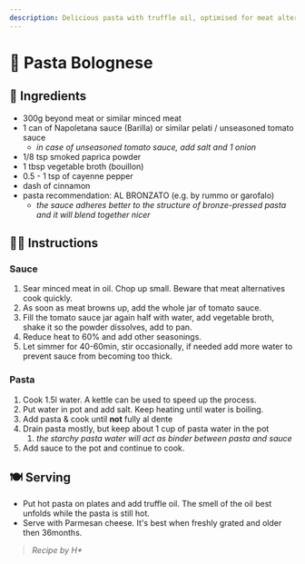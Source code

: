 ```yaml
---
description: Delicious pasta with truffle oil, optimised for meat alternatives
---
```


# 🍝 Pasta Bolognese

## 🥫 Ingredients

* 300g beyond meat or similar minced meat
* 1 can of Napoletana sauce (Barilla) or similar pelati / unseasoned tomato sauce
  * _in case of unseasoned tomato sauce, add salt and 1 onion_
* 1/8 tsp smoked paprica powder
* 1 tbsp vegetable broth (bouillon)
* 0.5 - 1 tsp of cayenne pepper
* dash of cinnamon
* pasta recommendation: AL BRONZATO (e.g. by rummo or garofalo)
  * _the sauce adheres better to the structure of bronze-pressed pasta and it will blend together nicer_

## 👨‍🍳 Instructions

### Sauce

1. Sear minced meat in oil. Chop up small. Beware that meat alternatives cook quickly.
2. As soon as meat browns up, add the whole jar of tomato sauce.
3. Fill the tomato sauce jar again half with water, add vegetable broth, shake it so the powder dissolves, add to pan.
4. Reduce heat to 60% and add other seasonings.
5. Let simmer for 40-60min, stir occasionally, if needed add more water to prevent sauce from becoming too thick.

### Pasta

1. Cook 1.5l water. A kettle can be used to speed up the process.
2. Put water in pot and add salt. Keep heating until water is boiling.
3. Add pasta & cook until **not** fully al dente
4. Drain pasta mostly, but keep about 1 cup of pasta water in the pot
   1. _the starchy pasta water will act as binder between pasta and sauce_
5. Add sauce to the pot and continue to cook.

## 🍽️ Serving

* Put hot pasta on plates and add truffle oil. The smell of the oil best unfolds while the pasta is still hot.
* Serve with Parmesan cheese. It's best when freshly grated and older then 36months.



> _Recipe by H\*_
